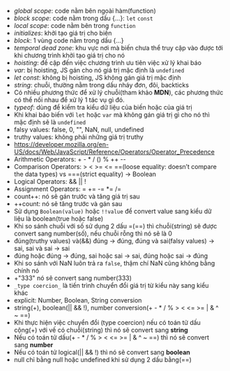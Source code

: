 - _global scope_: code nằm bên ngoài hàm(function)
- _block scope_: code nằm trong dấu {...}: `let` `const`
- _local scope_: code nằm bên trong `function`
- _initializes_: khởi tạo giá trị cho biến
- _block_: 1 vùng code nằm trong dấu {...}
- _temporal dead zone_: khu vực nơi mà biến chưa thể truy cập vào được tới khi chương trình khởi tạo giá trị cho nó
- _hoisting_: đề cập đến việc chương trình ưu tiên việc xử lý khai báo
- _var_: bị hoisting, JS gán cho nó giá trị mặc định là `undefined`
- _let_ _const_: không bị hoisting, JS không gán giá trị mặc định
- _string_: chuỗi, thường nằm trong dấu nháy đơn, đôi, backticks
- Có nhiều phương thức để xử lý chuỗi(tham khảo **MDN**), các phương thức có thể nối nhau để xử lý 1 tác vụ gì đó.
- _typeof_: dùng để kiểm tra kiểu dữ liệu của biến hoặc của giá trị
- Khi khai báo biến với `let` hoặc `var` mà không gán giá trị gì cho nó thì mặc định sẽ là `undefined`
- falsy values: false, 0, "", NaN, null, undefined
- truthy values: không phải những giá trị truthy
- https://developer.mozilla.org/en-US/docs/Web/JavaScript/Reference/Operators/Operator_Precedence
- Arithmetic Operators: + - \* / () % ++ --
- Comparison Operators: > < >= <= ==(loose equality: doesn’t compare the data types) vs ===(strict equality) -> Boolean
- Logical Operators: && || !
- Assignment Operators: = += -= \*= /=
- count++: nó sẽ gán trước và tăng giá trị sau
- ++count: nó sẽ tăng trước và gán sau
- Sử dụng `Boolean(value)` hoặc `!!value` để convert value sang kiểu dữ liệu là boolean(true hoặc false)
- Khi so sánh chuỗi với số sử dụng 2 dấu =(==) thì chuỗi(string) sẽ được convert sang number(số), nếu chuỗi rỗng thì nó sẽ là 0
- đúng(truthy values) và(&&) đúng -> đúng, đúng và sai(falsy values) -> sai, sai và sai -> sai
- đúng hoặc đúng -> đúng, sai hoặc sai -> sai, đúng hoặc sai -> đúng
- Khi so sánh với NaN luôn trả ra `false`, thậm chí NaN cũng không bằng chính nó
- +"333" nó sẽ convert sang number(333)
- `_type coercion_` là tiến trình chuyển đổi giá trị từ kiểu này sang kiểu khác
- explicit: Number, Boolean, String conversion
- string(+), boolean(|| && !), number conversion(+ - \* / % > < <= >= | & ^ ~ ==)
- Khi thực hiện việc chuyển đổi (type coercion) nếu có toán tử dấu cộng(+) với vế có chuỗi(string) thì nó sẽ convert sang **string**
- Nếu có toán tử dấu(+ - \* / % > < <= >= | & ^ ~ ==) thì nó sẽ convert sang **number**
- Nếu có toán tử logical(|| && !) thì nó sẽ convert sang **boolean**
- null chỉ bằng null hoặc undefined khi sử dụng 2 dấu bằng(==)
